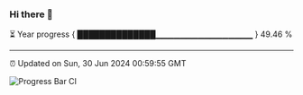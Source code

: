 ### Hi there 👋

⏳ Year progress { ██████████████▁▁▁▁▁▁▁▁▁▁▁▁▁▁▁▁ } 49.46 %

---

⏰ Updated on Sun, 30 Jun 2024 00:59:55 GMT

![Progress Bar CI](https://github.com/liununu/liununu/workflows/Progress%20Bar%20CI/badge.svg)

